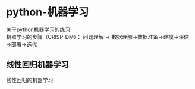 # python-机器学习
关于python机器学习的练习  
机器学习的步骤（CRISP-DM）：
问题理解 $\rightarrow$ 数据理解$\rightarrow$数据准备$\rightarrow$建模$\rightarrow$评估$\rightarrow$部署$\rightarrow$迭代

## 线性回归机器学习 

线性回归的机器学习
